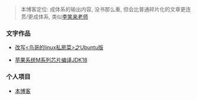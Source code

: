 > 本博客定位: 成体系的输出内容, 没书那么重, 但会比普通碎片化的文章更连贯/更成体系, 类似[李笑来老师](https://lixiaolai.com/)

### 文字作品

- [改写<鸟哥的linux私房菜>之Ubuntu版](/use-linux/)

- [苹果系统M系列芯片编译JDK18](/use-java/)

### 个人项目
- [本博客](https://github.com/lijileiGood/lijileiGood.github.io)

